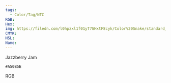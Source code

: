 ```yaml
---
tags:
  - Color/Tag/NTC
RGB:
Hex:
img: https://filedn.com/l0hpzxl1f01yT7GHxtF8cyk/Color%20Snake/standard_csv_to_svg/%23/A50B5E.svg
CMYK:
HSL:
Name:
---
```

Jazzberry Jam
```palette
#A50B5E
```
RGB
